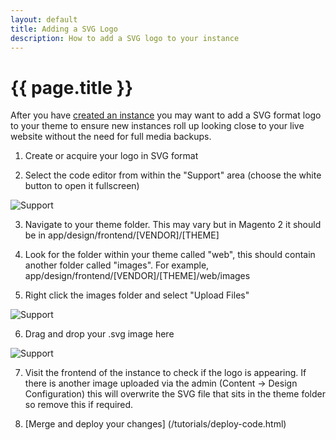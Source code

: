 ```yaml
---
layout: default
title: Adding a SVG Logo
description: How to add a SVG logo to your instance
---
```


# {{ page.title }}

After you have [created an instance](/tutorials/creating-a-new-instance.html) you may want to add a SVG format logo to your theme to ensure new instances roll up looking close to your live website without the need for full media backups.

1. Create or acquire your logo in SVG format

2. Select the code editor from within the "Support" area (choose the white button to open it fullscreen)

<img src="/assets/img/svg_1.jpg" alt="Support" />

3. Navigate to your theme folder. This may vary but in Magento 2 it should be in app/design/frontend/[VENDOR]/[THEME]

4. Look for the folder within your theme called "web", this should contain another folder called "images". For example, app/design/frontend/[VENDOR]/[THEME]/web/images

5. Right click the images folder and select "Upload Files"

<div><img src="/assets/img/svg_2.jpg" alt="Support" /></div>

6. Drag and drop your .svg image here

<div><img src="/assets/img/svg_3.jpg" alt="Support" /></div>

7. Visit the frontend of the instance to check if the logo is appearing. If there is another image uploaded via the admin (Content -> Design Configuration) this will overwrite the SVG file that sits in the theme folder so remove this if required.

8. [Merge and deploy your changes] (/tutorials/deploy-code.html)
